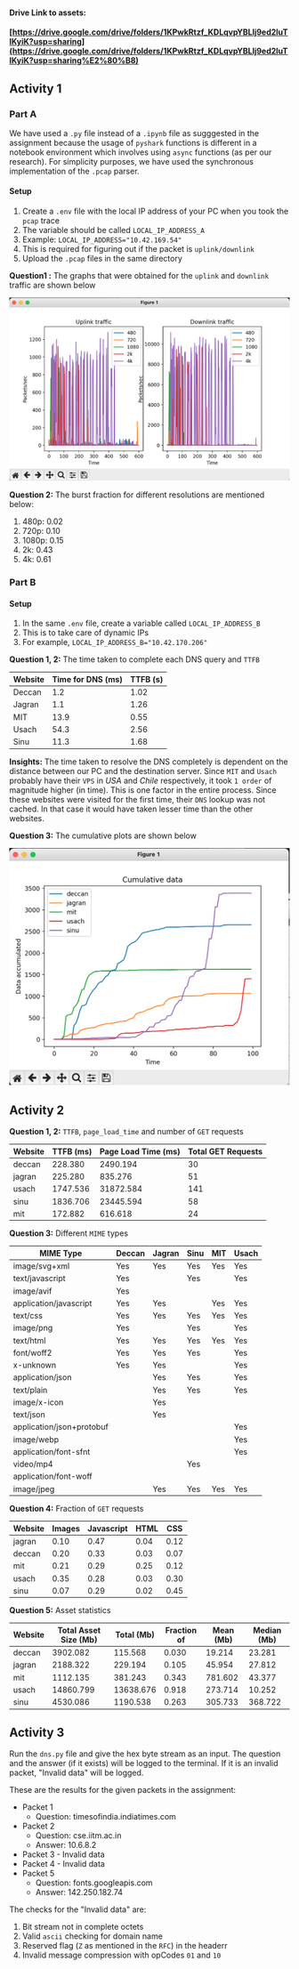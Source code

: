 #### **Drive Link to assets:**

**[https://drive.google.com/drive/folders/1KPwkRtzf_KDLqvpYBLlj9ed2luTlKyiK?usp=sharing](https://drive.google.com/drive/folders/1KPwkRtzf_KDLqvpYBLlj9ed2luTlKyiK?usp=sharing%E2%80%B8)**


## Activity 1

### Part A

We have used a `.py` file instead of a `.ipynb` file as sugggested in the assignment because the usage of `pyshark` functions is different in a notebook environment which involves using `async` functions (as per our research). For simplicity purposes, we have used the synchronous implementation of the `.pcap` parser.

#### Setup

1. Create a `.env` file with the local IP address of your PC when you took the `pcap` trace
2. The variable should be called `LOCAL_IP_ADDRESS_A`
3. Example: `LOCAL_IP_ADDRESS="10.42.169.54"`
4. This is required for figuring out if the packet is `uplink/downlink`
5. Upload the `.pcap` files in the same directory

**Question1 :** The graphs that were obtained for the `uplink` and `downlink` traffic are shown below

![1707664307708](image/README/1707664307708.png)

**Question 2:** The burst fraction for different resolutions are mentioned below:

1. 480p: 0.02
2. 720p: 0.10
3. 1080p: 0.15
4. 2k: 0.43
5. 4k: 0.61

### Part B

#### Setup

1. In the same `.env` file, create a variable called `LOCAL_IP_ADDRESS_B`
2. This is to take care of dynamic IPs
3. For example, `LOCAL_IP_ADDRESS_B="10.42.170.206"`

**Question 1, 2:** The time taken to complete each DNS query and `TTFB`

| Website | Time for DNS (ms) | TTFB (s) |
| ------- | ----------------- | -------- |
| Deccan  | 1.2               | 1.02     |
| Jagran  | 1.1               | 1.26     |
| MIT     | 13.9              | 0.55     |
| Usach   | 54.3              | 2.56     |
| Sinu    | 11.3              | 1.68     |

**Insights:** The time taken to resolve the DNS completely is dependent on the distance between our PC and the destination server. Since `MIT` and `Usach` probably have their `VPS` in _USA_ and _Chile_ respectively, it took `1 order` of magnitude higher (in time). This is one factor in the entire process. Since these websites were visited for the first time, their `DNS` lookup was not cached. In that case it would have taken lesser time than the other websites.

**Question 3:** The cumulative plots are shown below

![1707664322168](image/README/1707664322168.png)

## Activity 2

**Question 1, 2:** `TTFB`, `page_load_time` and number of `GET` requests

| Website | TTFB (ms) | Page Load Time (ms) | Total GET Requests |
| ------- | --------- | ------------------- | ------------------ |
| deccan  | 228.380   | 2490.194            | 30                 |
| jagran  | 225.280   | 835.276             | 51                 |
| usach   | 1747.536  | 31872.584           | 141                |
| sinu    | 1836.706  | 23445.594           | 58                 |
| mit     | 172.882   | 616.618             | 24                 |

**Question 3:** Different `MIME` types

| MIME Type                 | Deccan | Jagran | Sinu | MIT | Usach |
| ------------------------- | ------ | ------ | ---- | --- | ----- |
| image/svg+xml             | Yes    | Yes    | Yes  | Yes | Yes   |
| text/javascript           | Yes    |        | Yes  |     | Yes   |
| image/avif                | Yes    |        |      |     |       |
| application/javascript    | Yes    | Yes    |      | Yes | Yes   |
| text/css                  | Yes    | Yes    | Yes  | Yes | Yes   |
| image/png                 | Yes    |        | Yes  |     | Yes   |
| text/html                 | Yes    | Yes    | Yes  | Yes | Yes   |
| font/woff2                | Yes    | Yes    | Yes  |     | Yes   |
| x-unknown                 | Yes    | Yes    |      |     | Yes   |
| application/json          |        | Yes    | Yes  |     | Yes   |
| text/plain                |        | Yes    | Yes  |     | Yes   |
| image/x-icon              |        | Yes    |      |     |       |
| text/json                 |        | Yes    |      |     |       |
| application/json+protobuf |        |        |      |     | Yes   |
| image/webp                |        |        |      |     | Yes   |
| application/font-sfnt     |        |        |      |     | Yes   |
| video/mp4                 |        |        | Yes  |     |       |
| application/font-woff     |        |        |      |     |       |
| image/jpeg                |        | Yes    | Yes  | Yes | Yes   |

**Question 4:** Fraction of `GET` requests

| Website | Images | Javascript | HTML | CSS  |
| ------- | ------ | ---------- | ---- | ---- |
| jagran  | 0.10   | 0.47       | 0.04 | 0.12 |
| deccan  | 0.20   | 0.33       | 0.03 | 0.07 |
| mit     | 0.21   | 0.29       | 0.25 | 0.12 |
| usach   | 0.35   | 0.28       | 0.03 | 0.30 |
| sinu    | 0.07   | 0.29       | 0.02 | 0.45 |

**Question 5:** Asset statistics

| Website | Total Asset Size (Mb) | Total (Mb) | Fraction of | Mean (Mb) | Median (Mb) |
| ------- | --------------------- | ---------- | ----------- | --------- | ----------- |
| deccan  | 3902.082              | 115.568    | 0.030       | 19.214    | 23.281      |
| jagran  | 2188.322              | 229.194    | 0.105       | 45.954    | 27.812      |
| mit     | 1112.135              | 381.243    | 0.343       | 781.602   | 43.377      |
| usach   | 14860.799             | 13638.676  | 0.918       | 273.714   | 10.252      |
| sinu    | 4530.086              | 1190.538   | 0.263       | 305.733   | 368.722     |

## Activity 3

Run the `dns.py` file and give the hex byte stream as an input. The question and the answer (if it exists) will be logged to the terminal. If it is an invalid packet, "Invalid data" will be logged.

These are the results for the given packets in the assignment:

- Packet 1
  - Question: timesofindia.indiatimes.com
- Packet 2
  - Question: cse.iitm.ac.in
  - Answer: 10.6.8.2
- Packet 3 - Invalid data
- Packet 4 - Invalid data
- Packet 5
  - Question: fonts.googleapis.com
  - Answer: 142.250.182.74

The checks for the "Invalid data" are:

1. Bit stream not in complete octets
2. Valid `ascii` checking for domain name
3. Reserved flag (`Z` as mentioned in the `RFC`) in the headerr
4. Invalid message compression with opCodes `01` and `10`

